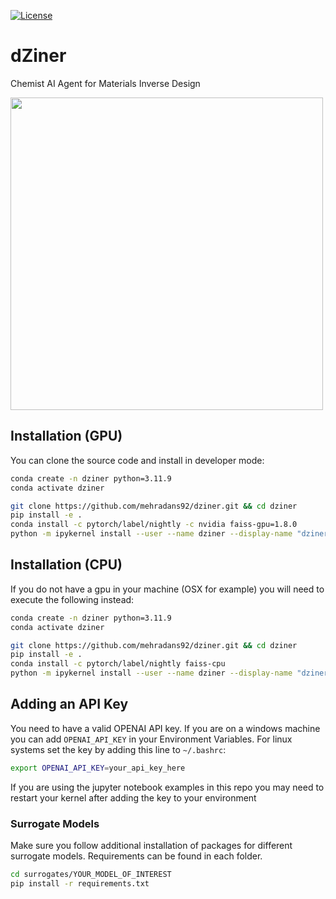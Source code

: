 [![License](https://img.shields.io/badge/License-Apache_2.0-blue.svg)](https://opensource.org/licenses/Apache-2.0)

# dZiner

Chemist AI Agent for Materials Inverse Design

<img src="https://github.com/mehradans92/dZiner/assets/51170839/68d9495f-87fb-4697-89ea-cc3c553b96f2" width="500">



## Installation (GPU)

You can clone the source code and install in developer mode:

```bash
conda create -n dziner python=3.11.9
conda activate dziner

git clone https://github.com/mehradans92/dziner.git && cd dziner
pip install -e .
conda install -c pytorch/label/nightly -c nvidia faiss-gpu=1.8.0
python -m ipykernel install --user --name dziner --display-name "dziner"
```

## Installation (CPU)

If you do not have a gpu in your machine (OSX for example) you will need to execute the following instead:

```bash
conda create -n dziner python=3.11.9
conda activate dziner

git clone https://github.com/mehradans92/dziner.git && cd dziner
pip install -e .
conda install -c pytorch/label/nightly faiss-cpu
python -m ipykernel install --user --name dziner --display-name "dziner"
```
## Adding an API Key

You need to have a valid OPENAI API key. If you are on a windows machine you can add `OPENAI_API_KEY` in your Environment Variables. For linux systems set the key by adding this line to `~/.bashrc`:

```bash
export OPENAI_API_KEY=your_api_key_here
```
If you are using the jupyter notebook examples in this repo you may need to restart your kernel after adding the key to your environment

### Surrogate Models

Make sure you follow additional installation of packages for different surrogate models. Requirements can be found in each folder.

```bash
cd surrogates/YOUR_MODEL_OF_INTEREST
pip install -r requirements.txt
```
